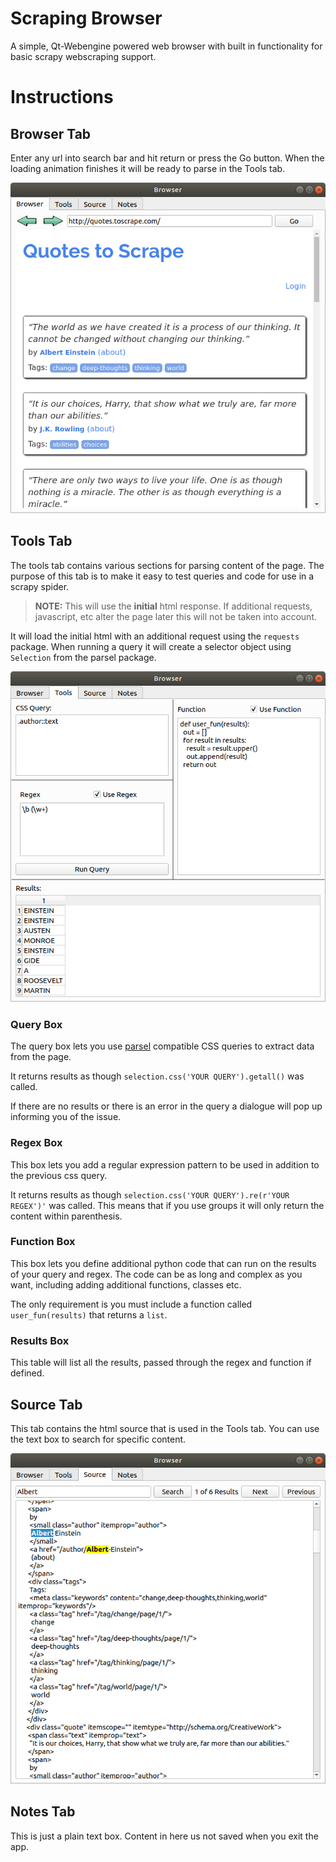 # Scraping Browser
A simple, Qt-Webengine powered web browser with built in functionality for basic scrapy webscraping support.

# Instructions
## Browser Tab
Enter any url into search bar and hit return or press the Go button. When the loading animation finishes it will be ready to parse in the Tools tab.

![Browser tab](readme_images/browser.png "Browser Example")

## Tools Tab
The tools tab contains various sections for parsing content of the page. The purpose of this tab is to make it easy to test queries and code for use in a scrapy spider.
> **NOTE:** This will use the **initial** html response. If additional requests, javascript, etc alter the page later this will not be taken into account.

It will load the initial html with an additional request using the `requests` package. When running a query it will create a selector object using `Selection` from the parsel package.

![Tools tab](readme_images/tools.png "Tools Example")

### Query Box
The query box lets you use [parsel](https://github.com/scrapy/parsel) compatible CSS queries to extract data from the page.

It returns results as though `selection.css('YOUR QUERY').getall()` was called.

If there are no results or there is an error in the query a dialogue will pop up informing you of the issue.

### Regex Box
This box lets you add a regular expression pattern to be used in addition to the previous css query. 

It returns results as though `selection.css('YOUR QUERY').re(r'YOUR REGEX')'` was called. This means that if you use groups it will only return the content within parenthesis.

### Function Box
This box lets you define additional python code that can run on the results of your query and regex. The code can be as long and complex as you want, including adding additional functions, classes etc.

The only requirement is you must include a function called `user_fun(results)` that returns a `list`. 

### Results Box

This table will list all the results, passed through the regex and function if defined.

## Source Tab

This tab contains the html source that is used in the Tools tab. You can use the text box to search for specific content.

![Source Tab](readme_images/source.png "Source Example")

## Notes Tab

This is just a plain text box. Content in here us not saved when you exit the app.